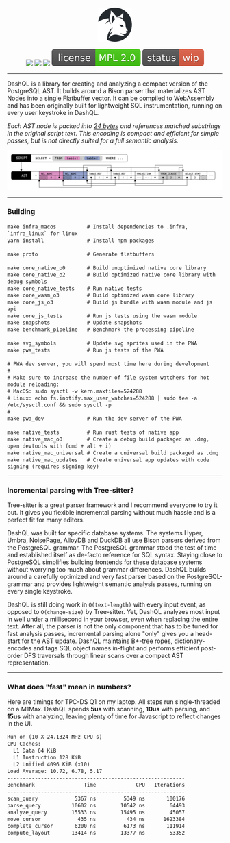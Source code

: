 <p align="center">
  <img src="misc/logo.png" width=80>
</p>
<p align="center">
  <a href="https://github.com/ankoh/dashql/actions/workflows/push_main.yml"><img src="https://github.com/ankoh/dashql/actions/workflows/push_main.yml/badge.svg?branch=main" /></a>
  <a href="https://github.com/ankoh/dashql/actions/workflows/renovate.yml"><img src="https://github.com/ankoh/dashql/actions/workflows/renovate.yml/badge.svg" /></a>
  <a href="https://coveralls.io/github/ankoh/dashql?branch=main"><img src="https://coveralls.io/repos/github/ankoh/dashql/badge.svg?branch=main" /></a>
  <a href="https://opensource.org/licenses/MPL-2.0"><img src="misc/badge_mpl2.svg?raw=true" /></a>
  <a href="https://github.com/ankoh/dashql/commits/main"><img src="misc/badge_wip.svg?raw=true" /></a>
</p>

---

DashQL is a library for creating and analyzing a compact version of the PostgreSQL AST.
It builds around a Bison parser that materializes AST Nodes into a single Flatbuffer vector.
It can be compiled to WebAssembly and has been originally built for lightweight SQL instrumentation, running on every user keystroke in DashQL.

_Each AST node is packed into [24 bytes](https://github.com/ankoh/dashql/blob/b38e952afcd3367c91ea18f068ed58183dc59683/proto/dashql/parsed_script.fbs#L355-L361) and references matched substrings in the original script text.
This encoding is compact and efficient for simple passes, but is not directly suited for a full semantic analysis._

<img src="misc/ast.png?raw=true" width="680px">

---

### Building

```
make infra_macos          # Install dependencies to .infra, `infra_linux` for linux
yarn install              # Install npm packages

make proto                # Generate flatbuffers

make core_native_o0       # Build unoptimized native core library
make core_native_o2       # Build optimized native core library with debug symbols
make core_native_tests    # Run native tests
make core_wasm_o3         # Build optimized wasm core library
make core_js_o3           # Build js bundle with wasm module and js api
make core_js_tests        # Run js tests using the wasm module
make snapshots            # Update snapshots
make benchmark_pipeline   # Benchmark the processing pipeline

make svg_symbols          # Update svg sprites used in the PWA
make pwa_tests            # Run js tests of the PWA

# PWA dev server, you will spend most time here during development
#
# Make sure to increase the number of file system watchers for hot module reloading:
# MacOS: sudo sysctl -w kern.maxfiles=524288
# Linux: echo fs.inotify.max_user_watches=524288 | sudo tee -a /etc/sysctl.conf && sudo sysctl -p
#
make pwa_dev              # Run the dev server of the PWA

make native_tests         # Run rust tests of native app
make native_mac_o0        # Create a debug build packaged as .dmg, open devtools with (cmd + alt + i)
make native_mac_universal # Create a universal build packaged as .dmg
make native_mac_updates   # Create universal app updates with code signing (requires signing key)
```

---

### Incremental parsing with Tree-sitter?

Tree-sitter is a great parser framework and I recommend everyone to try it out.
It gives you flexible incremental parsing without much hassle and is a perfect fit for many editors.

DashQL was built for specific database systems.
The systems Hyper, Umbra, NoisePage, AlloyDB and DuckDB all use Bison parsers derived from the PostgreSQL grammar.
The PostgreSQL grammar stood the test of time and established itself as de-facto reference for SQL syntax.
Staying close to PostgreSQL simplifies building frontends for these database systems without worrying too much about grammar differences.
DashQL builds around a carefully optimized and very fast parser based on the PostgreSQL-grammar and provides lightweight semantic analysis passes, running on every single keystroke.

DashQL is still doing work in `O(text-length)` with every input event, as opposed to `O(change-size)` by Tree-sitter.
Yet, DashQL analyzes most input in well under a millisecond in your browser, even when replacing the entire text.
After all, the parser is not the only component that has to be tuned for fast analysis passes, incremental parsing alone "only" gives you a head-start for the AST update.
DashQL maintains B+-tree ropes, dictionary-encodes and tags SQL object names in-flight and performs efficient post-order DFS traversals through linear scans over a compact AST representation.

---

### What does "fast" mean in numbers?

Here are timings for TPC-DS Q1 on my laptop. All steps run single-threaded on a M1Max.
DashQL spends **5us** with scanning, **10us** with parsing, and **15us** with analyzing, leaving plenty of time for Javascript to reflect changes in the UI.

```
Run on (10 X 24.1324 MHz CPU s)
CPU Caches:
  L1 Data 64 KiB
  L1 Instruction 128 KiB
  L2 Unified 4096 KiB (x10)
Load Average: 10.72, 6.78, 5.17
----------------------------------------------------------
Benchmark                Time             CPU   Iterations
----------------------------------------------------------
scan_query            5367 ns         5349 ns       100176
parse_query          10602 ns        10542 ns        64493
analyze_query        15533 ns        15495 ns        45057
move_cursor            435 ns          434 ns      1623384
complete_cursor       6200 ns         6173 ns       111914
compute_layout       13414 ns        13377 ns        53352
```
